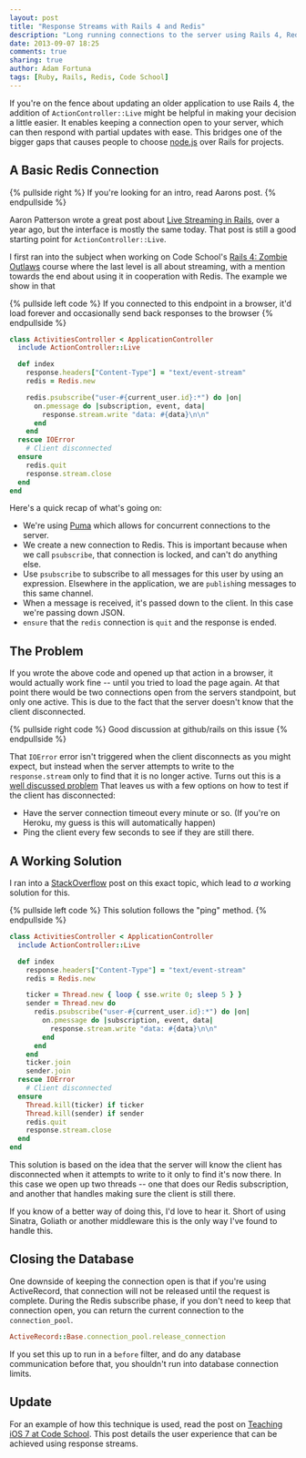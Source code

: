 ```yaml
---
layout: post
title: "Response Streams with Rails 4 and Redis"
description: "Long running connections to the server using Rails 4, Redis and a publish/subscribe model."
date: 2013-09-07 18:25
comments: true
sharing: true
author: Adam Fortuna
tags: [Ruby, Rails, Redis, Code School]
---
```


If you're on the fence about updating an older application to use Rails 4, the addition of `ActionController::Live` might be helpful in making your decision a little easier. It enables keeping a connection open to your server, which can then respond with partial updates with ease. This bridges one of the bigger gaps that causes people to choose [node.js][] over Rails for projects.

## A Basic Redis Connection

{% pullside right %}
If you're looking for an intro, read Aarons post.
{% endpullside %}

Aaron Patterson wrote a great post about [Live Streaming in Rails][], over a year ago, but the interface is mostly the same today. That post is still a good starting point for `ActionController::Live`.

I first ran into the subject when working on Code School's [Rails 4: Zombie Outlaws][] course where the last level is all about streaming, with a mention towards the end about using it in cooperation with Redis. The example we show in that 

{% pullside left code %}
If you connected to this endpoint in a browser, it'd load forever and occasionally send back responses to the browser 
{% endpullside %}

```ruby
class ActivitiesController < ApplicationController
  include ActionController::Live

  def index
    response.headers["Content-Type"] = "text/event-stream"
    redis = Redis.new

    redis.psubscribe("user-#{current_user.id}:*") do |on|
      on.pmessage do |subscription, event, data|
        response.stream.write "data: #{data}\n\n"
      end
    end
  rescue IOError 
    # Client disconnected
  ensure
    redis.quit
    response.stream.close
  end
end
```

Here's a quick recap of what's going on:


* We're using [Puma][] which allows for concurrent connections to the server.
* We create a new connection to Redis. This is important because when we call `psubscribe`, that connection is locked, and can't do anything else.
* Use `psubscribe` to subscribe to all messages for this user by using an expression. Elsewhere in the application, we are `publish`ing messages to this same channel.
* When a message is received, it's passed down to the client. In this case we're passing down JSON.
* `ensure` that the `redis` connection is `quit` and the response is ended.


## The Problem

If you wrote the above code and opened up that action in a browser, it would actually work fine -- until you tried to load the page again. At that point there would be two connections open from the servers standpoint, but only one active. This is due to the fact that the server doesn't know that the client disconnected.

{% pullside right code %}
Good discussion at github/rails on this issue
{% endpullside %}

That `IOError` error isn't triggered when the client disconnects as you might expect, but instead when the server attempts to write to the `response.stream` only to find that it is no longer active. Turns out this is a [well discussed problem][] That leaves us with a few options on how to test if the client has disconnected:

* Have the server connection timeout every minute or so. (If you're on Heroku, my guess is this will automatically happen)
* Ping the client every few seconds to see if they are still there.


## A Working Solution

I ran into a [StackOverflow][] post on this exact topic, which lead to _a_ working solution for this.


{% pullside left code %}
This solution follows the "ping" method.
{% endpullside %}

```ruby
class ActivitiesController < ApplicationController
  include ActionController::Live

  def index
    response.headers["Content-Type"] = "text/event-stream"
    redis = Redis.new

    ticker = Thread.new { loop { sse.write 0; sleep 5 } }
    sender = Thread.new do  
      redis.psubscribe("user-#{current_user.id}:*") do |on|
        on.pmessage do |subscription, event, data|
          response.stream.write "data: #{data}\n\n"
        end
      end
    end
    ticker.join
    sender.join
  rescue IOError 
    # Client disconnected
  ensure
    Thread.kill(ticker) if ticker
    Thread.kill(sender) if sender
    redis.quit
    response.stream.close
  end
end
```

This solution is based on the idea that the server will know the client has disconnected when it attempts to write to it only to find it's now there. In this case we open up two threads -- one that does our Redis subscription, and another that handles making sure the client is still there.

If you know of a better way of doing this, I'd love to hear it. Short of using Sinatra, Goliath or another middleware this is the only way I've found to handle this.

## Closing the Database

One downside of keeping the connection open is that if you're using ActiveRecord, that connection will not be released until the request is complete. During the Redis subscribe phase, if you don't need to keep that connection open, you can return the current connection to the `connection_pool`.

```ruby
ActiveRecord::Base.connection_pool.release_connection
```

If you set this up to run in a `before` filter, and do any database communication before that, you shouldn't run into database connection limits.

## Update

For an example of how this technique is used, read the post on [Teaching iOS 7 at Code School](/2013/10/04/teaching-ios-7-at-codeschool/). This post details the user experience that can be achieved using response streams.


[node.js]: http://nodejs.org/
[Live Streaming in Rails]: http://tenderlovemaking.com/2012/07/30/is-it-live.html
[Rails 4: Zombie Outlaws]: http://rails4.codeschool.com/
[well discussed problem]: https://github.com/rails/rails/issues/10989
[Puma]: https://github.com/puma/puma
[StackOverflow]: http://stackoverflow.com/questions/14268690/actioncontrollerlive-is-it-possible-to-check-if-connection-is-still-alive